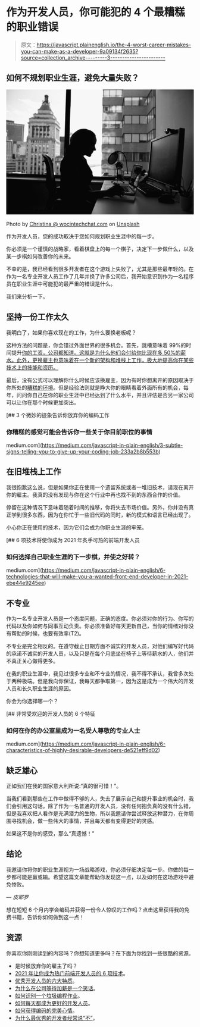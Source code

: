 # 作为开发人员，你可能犯的 4 个最糟糕的职业错误

> 原文：<https://javascript.plainenglish.io/the-4-worst-career-mistakes-you-can-make-as-a-developer-9a09134f2635?source=collection_archive---------3----------------------->

## 如何不规划职业生涯，避免大量失败？

![](img/537eb6a2416ec3afbfe0be9b2a44610f.png)

Photo by [Christina @ wocintechchat.com](https://unsplash.com/@wocintechchat?utm_source=medium&utm_medium=referral) on [Unsplash](https://unsplash.com?utm_source=medium&utm_medium=referral)

作为开发人员，您的成功取决于您如何规划职业生涯中的每一步。

你必须是一个谨慎的战略家，看着棋盘上的每一个棋子，决定下一步做什么，以及某一步棋如何改善你的未来。

不幸的是，我已经看到很多开发者在这个游戏上失败了，尤其是那些最年轻的。在作为一名专业开发人员工作了几年并换了许多公司后，我开始意识到作为一名程序员在职业生涯中可能犯的最严重的错误是什么。

我们来分析一下。

## 坚持一份工作太久

我明白了，如果你喜欢现在的工作，为什么要换老板呢？

这种方法的问题是，你会错过外面世界的很多机会。首先，跳槽意味着 99%的时间提升[你的工资，公司都知道。这就是为什么他们会付给你比现在多 50%的薪水。此外，更换雇主也意味着在一个新的架构和堆栈上工作，极大地提高你在某些技术上的技能和资历。](https://www.youtube.com/watch?v=m1tLgewxmz4)

最后，没有公式可以理解你什么时候应该换雇主，因为有时你想离开的原因取决于你所处的[糟糕的环境](https://medium.com/better-programming/how-to-recognize-a-garbage-programming-job-posting-d362287aec0a)。但是经验法则就是睁大你的眼睛看着外面所有的机会，每年，问问你自己在你的职业生涯中已经达到了什么水平，并且评估是否另一家公司可以让你在那个时候更加突出。

[](https://medium.com/javascript-in-plain-english/3-subtle-signs-telling-you-to-give-up-your-coding-job-233a2b8b553b) [## 3 个微妙的迹象告诉你放弃你的编码工作

### 你糟糕的感觉可能会告诉你一些关于你目前职位的事情

medium.com](https://medium.com/javascript-in-plain-english/3-subtle-signs-telling-you-to-give-up-your-coding-job-233a2b8b553b) 

## 在旧堆栈上工作

我很抱歉这么说，但是如果你正在使用一个遗留系统或者一堆旧技术，请现在离开你的雇主。我真的没有发现与你在这个行业中再也找不到的东西合作的价值。

停留在这种情况下意味着随着时间的推移，你将失去市场价值。另外，你并没有真正学到很多东西，因为在你忙于一些旧代码的同时，新的模式和语言已经出现了。

小心你正在使用的技术，因为它们会成为你职业生涯的牢笼。

[](https://medium.com/javascript-in-plain-english/6-technologies-that-will-make-you-a-wanted-front-end-developer-in-2021-ebe44e9245ee) [## 6 项技术将使你成为 2021 年炙手可热的前端开发人员

### 如何选择自己职业生涯的下一步棋，并使之好转？

medium.com](https://medium.com/javascript-in-plain-english/6-technologies-that-will-make-you-a-wanted-front-end-developer-in-2021-ebe44e9245ee) 

## 不专业

作为一名专业开发人员是一个态度问题，正确的态度。你必须对你的行为、你写的代码以及你如何与同事互动负责。你必须准备好每天更新自己，当你的情绪对你没有帮助的时候，也要有效率(T2)。

不专业是完全相反的。在遵守截止日期方面不诚实的开发人员，对他们编写好代码的承诺不诚实的开发人员，以及只是在每个月底坐在椅子上等待薪水的人，他们并不真正关心做得更多。

在我的职业生涯中，我见过很多专业和不专业的情况，我不得不承认，我曾多次处于两种极端。但是我向你保证，我每天都争取第一，因为这是成为一个伟大的开发人员和长久职业生涯的原因。

你会为你选择哪一个？

[](https://medium.com/javascript-in-plain-english/6-characteristics-of-highly-desirable-developers-de521eff9d02) [## 非常受欢迎的开发人员的 6 个特征

### 如何在你的办公室里成为一名受人尊敬的专业人士

medium.com](https://medium.com/javascript-in-plain-english/6-characteristics-of-highly-desirable-developers-de521eff9d02) 

## 缺乏雄心

正如我们在我的国家意大利所说:“真的很可惜！”。

当我们看到那些在工作中做得不够的人，失去了展示自己和提升事业的机会时，我们会引用这句话。除了作为一名普通的开发人员，没有任何抱负真的没有什么错，但是我喜欢把人看作是充满潜力的生物，所以我邀请你尝试释放这种潜力，在你周围寻找机会，做一些伟大的事情，并且每天都有变得更好的灵感。

如果这不是你的感受，那么“真遗憾！”

## 结论

我邀请你将你的职业生涯视为一场战略游戏，你必须仔细决定每一步。你做的每一步都可能是赢或输。希望这篇文章能帮助你发现这一点，以及如何在这场游戏中避免惨败。

— *皮耶罗*

想在短短 6 个月内学会编码并获得一份令人惊叹的工作吗？点击这里获得我的免费书籍，告诉你如何做到这一点！

## 资源

你喜欢你刚刚读到的内容吗？你想知道更多吗？在下面为你找到一些很酷的资源。

*   是时候放弃你的雇主了吗？
*   [2021 年让你成为热门前端开发人员的 6 项技术](https://medium.com/javascript-in-plain-english/6-technologies-that-will-make-you-a-wanted-front-end-developer-in-2021-ebe44e9245ee)。
*   [优秀开发人员的六大特质](https://medium.com/javascript-in-plain-english/6-characteristics-of-highly-desirable-developers-de521eff9d02)。
*   [为什么在公司等待加薪是一个笑话](https://www.youtube.com/watch?v=m1tLgewxmz4)。
*   [如何识别一个垃圾编程作业](https://medium.com/better-programming/how-to-recognize-a-garbage-programming-job-posting-d362287aec0a)。
*   [如何每天都成为更好的开发人员](https://medium.com/javascript-in-plain-english/how-to-become-a-better-developer-every-single-day-22f771de5897)。
*   [如何获得编码的完美心情](https://medium.com/better-programming/how-to-get-in-the-perfect-mood-for-coding-21173dd084d)。
*   [为什么最优秀的开发者经常说“不”](https://medium.com/javascript-in-plain-english/why-the-best-developers-often-say-no-3e061f17978f)。